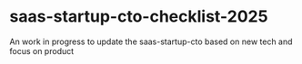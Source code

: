 # saas-startup-cto-checklist-2025
An work in progress to update the saas-startup-cto based on new tech and focus on product
